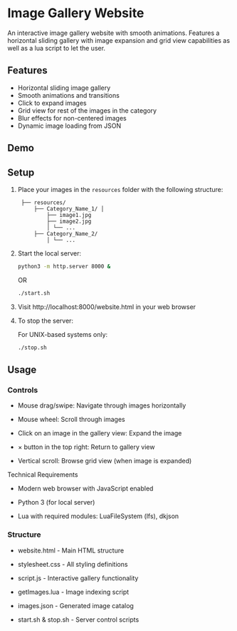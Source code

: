 # Image Gallery Website

An interactive image gallery website with smooth animations. Features a horizontal sliding gallery with image expansion and grid view capabilities as well as a lua script to let the user.

## Features

- Horizontal sliding image gallery
- Smooth animations and transitions
- Click to expand images
- Grid view for rest of the images in the category
- Blur effects for non-centered images
- Dynamic image loading from JSON

## Demo


## Setup

1. Place your images in the `resources` folder with the following structure:

        ├── resources/ 
            ├── Category_Name_1/ │ 
                ├── image1.jpg  
                ├── image2.jpg 
                │ └── ... 
            ├── Category_Name_2/ 
                │ └── ...

2. Start the local server:

    ``` bash
    python3 -m http.server 8000 &
    ```

    OR

    ``` bash
    ./start.sh
    ```

3. Visit http://localhost:8000/website.html in your web browser

4. To stop the server:

    For UNIX-based systems only:

    ``` bash
    ./stop.sh
    ```

## Usage

### Controls

- Mouse drag/swipe: Navigate through images horizontally

- Mouse wheel: Scroll through images

- Click on an image in the gallery view: Expand the image

- × button in the top right: Return to gallery view

- Vertical scroll: Browse grid view (when image is expanded)

Technical Requirements

- Modern web browser with JavaScript enabled

- Python 3 (for local server)

- Lua with required modules: LuaFileSystem (lfs), dkjson

### Structure

- website.html - Main HTML structure

- stylesheet.css - All styling definitions

- script.js - Interactive gallery functionality

- getImages.lua - Image indexing script

- images.json - Generated image catalog

- start.sh & stop.sh - Server control scripts